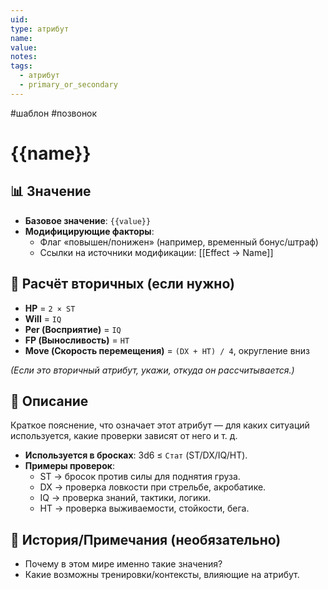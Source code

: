 ```yaml
---
uid: 
type: атрибут
name: 
value: 
notes: 
tags:
  - атрибут
  - primary_or_secondary
---
```

#шаблон #позвонок
# {{name}}

## 📊 Значение
- **Базовое значение**: `{{value}}`
- **Модифицирующие факторы**:
  - Флаг «повышен/понижен» (например, временный бонус/штраф)  
  - Ссылки на источники модификации: [[Effect → Name]]

## 🔄 Расчёт вторичных (если нужно)
- **HP** = `2 × ST`
- **Will** = `IQ`
- **Per (Восприятие)** = `IQ`
- **FP (Выносливость)** = `HT`
- **Move (Скорость перемещения)** = `(DX + HT) / 4`, округление вниз

*(Если это вторичный атрибут, укажи, откуда он рассчитывается.)*

## 📝 Описание
Краткое пояснение, что означает этот атрибут — для каких ситуаций используется, какие проверки зависят от него и т. д.

- **Используется в бросках**: 3d6 ≤ `Стат` (ST/DX/IQ/HT).
- **Примеры проверок**:
  - ST → бросок против силы для поднятия груза.
  - DX → проверка ловкости при стрельбе, акробатике.
  - IQ → проверка знаний, тактики, логики.
  - HT → проверка выживаемости, стойкости, бега.

## 📌 История/Примечания (необязательно)
- Почему в этом мире именно такие значения?  
- Какие возможны тренировки/контексты, влияющие на атрибут.
